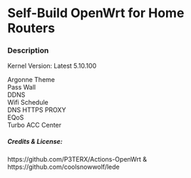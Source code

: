 
<h1>Self-Build OpenWrt for Home Routers</h1>

<h3>Description</h3>
<p>Kernel Version: Latest 5.10.100</p>
Argonne Theme</br>
Pass Wall</br>
DDNS</br>
Wifi Schedule</br>
DNS HTTPS PROXY</br>
EQoS</br>
Turbo ACC Center</br>


<h5>Credits & License:</h5>
https://github.com/P3TERX/Actions-OpenWrt & https://github.com/coolsnowwolf/lede

